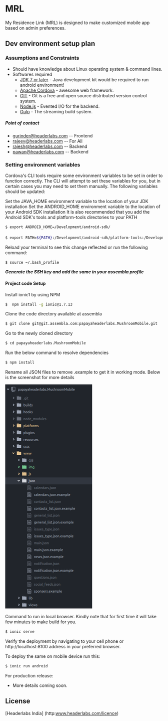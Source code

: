 # MRL


 My Residence Link (MRL) is designed to make customized mobile app based on admin preferences.

## Dev environment setup plan
### Assumptions and Constraints
  - Should have knowledge about Linux operating system & command lines.
  - Softwares required
    - [JDK 7 or later] - Java development kit would be required to run android environment!
    - [Apache Cordova] - awesome web framework.
    - [GIT] - Git is a free and open source distributed version control system.
    - [Node.js] - Evented I/O for the backend.
    - [Gulp] - The streaming build system.

  ##### Point of contact
  - gurinder@headerlabs.com     -- Frontend
  - rajeev@headerlabs.com       -- For All
  - rajesh@headerlabs.com       -- Backend
  - pawan@headerlabs.com        -- Backend

### Setting environment variables
Cordova's CLI tools require some environment variables to be set in order to function correctly. The CLI will attempt to set these variables for you, but in certain cases you may need to set them manually. The following variables should be updated:

Set the JAVA_HOME environment variable to the location of your JDK installation
Set the ANDROID_HOME environment variable to the location of your Android SDK installation
It is also recommended that you add the Android SDK's tools and platform-tools directories to your PATH

```sh
$ export ANDROID_HOME=/Development/android-sdk/

$ export PATH=${PATH}:/Development/android-sdk/platform-tools:/Development/android-sdk/tools
```
Reload your terminal to see this change reflected or run the following command:

```sh
$ source ~/.bash_profile

```

***Generate the SSH key and add the same in your assembla profile***


#### Project code Setup
Install ionic1 by using NPM
```sh
$  npm install -g ionic@1.7.13
```

Clone the code directory available at assembla
```sh
$ git clone git@git.assembla.com:papayaheaderlabs.MushroomMobile.git
```
Go to the newly cloned directory
```sh
$ cd papayaheaderlabs.MushroomMobile
```
Run the below command to resolve dependencies
```sh
$ npm install
```
Rename all JSON files to remove .example to get it in working mode. Below is the screenshot for more details

![example image](/images/example.png)


Command to run in local browser. Kindly note that for first time it will take few minutes to make build for you.
```sh
$ ionic serve
```
Verify the deployment by navigating to your cell phone or http://localhost:8100 address in your preferred browser.

To deploy the same on mobile device run this:
```sh
$ ionic run android
```

For production release:
 - More details coming soon.



License
----

[Headerlabs India] (http:www.headerlabs.com/licence)


   [node.js]: <http://nodejs.org>
   [Gulp]: <http://gulpjs.com>
   [JDK 7 or later]: <http://www.oracle.com/technetwork/java/javase/downloads/jdk7-downloads-1880260.html>
   [GIT]: <http://git-scm.com/downloads>
   [Apache Cordova]: <http://cordova.apache.org/docs/en/latest/guide/cli/index.html>
   [Android SDK]: <http://developer.android.com/sdk/installing/index.html?pkg=tools>
